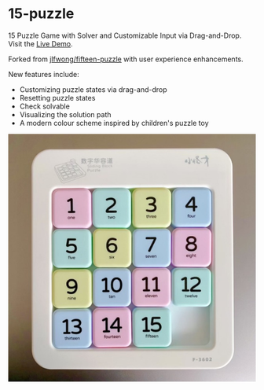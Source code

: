 # 15-puzzle
15 Puzzle Game with Solver and Customizable Input via Drag-and-Drop. Visit the [Live Demo](https://spontaneous-liger-cd64ad.netlify.app/).

Forked from [jlfwong/fifteen-puzzle](https://github.com/jlfwong/fifteen-puzzle) with user experience enhancements.

New features include:
- Customizing puzzle states via drag-and-drop
- Resetting puzzle states
- Check solvable
- Visualizing the solution path
- A modern colour scheme inspired by children's puzzle toy

![Children's Puzzle Toy](puzzle.jpeg)
